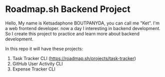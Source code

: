 # Roadmap.sh Backend Project

Hello, My name is Ketsadaphone BOUTPANYDA, you can call me "Ket". I'm a web frontend developer. now a day I interesting in backend development. So I create this project to practice and learn more about backend development.

In this repo it will have these projects:

1. Task Tracker CLI (https://roadmap.sh/projects/task-tracker)
2. GitHub User Activity CLI
3. Expense Tracker CLI